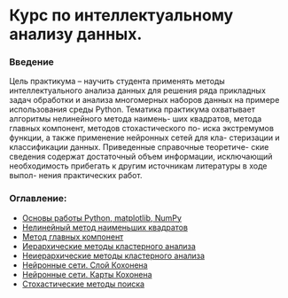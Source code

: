 
# Курс по интеллектуальному анализу данных. 

### Введение
Цель практикума – научить студента применять методы интеллектуального
анализа данных для решения ряда прикладных задач обработки и анализа
многомерных наборов данных на примере использования среды Python.
Тематика практикума охватывает алгоритмы нелинейного метода наимень-
ших квадратов, метода главных компонент, методов стохастического по-
иска экстремумов функции, а также применение нейронных сетей для кла-
стеризации и классификации данных. Приведенные справочные теоретиче-
ские сведения содержат достаточный объем информации, исключающий
необходимость прибегать к другим источникам литературы в ходе выпол-
нения практических работ.



### Оглавление:

* [Основы работы Python, matplotlib, NumPy ](Task1)
* [Нелинейный метод наименьших квадратов](Task2)
* [Метод главных компонент](Task3)
* [Иерархические методы кластерного анализа](Task4)
* [Неиерархические методы кластерного анализа](Task5)
* [Нейронные сети. Слой Кохонена](Task6)
* [Нейронные сети. Карты Кохонена](Task7)
* [Стохастические методы поиска](Task8)

